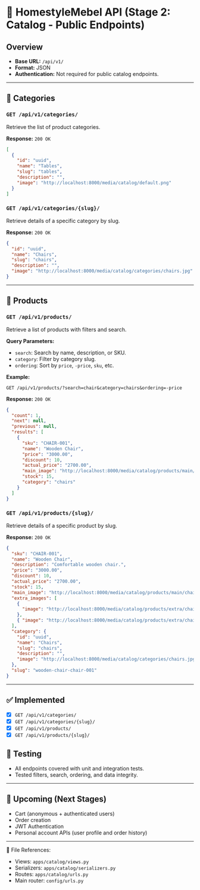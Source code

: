 # 🛒 HomestyleMebel API (Stage 2: Catalog - Public Endpoints)

## Overview

- **Base URL:** `/api/v1/`
- **Format:** JSON
- **Authentication:** Not required for public catalog endpoints.

---

## 🔹 Categories

### `GET /api/v1/categories/`

Retrieve the list of product categories.

**Response:** `200 OK`

```json
[
  {
    "id": "uuid",
    "name": "Tables",
    "slug": "tables",
    "description": "",
    "image": "http://localhost:8000/media/catalog/default.png"
  }
]
```

### `GET /api/v1/categories/{slug}/`

Retrieve details of a specific category by slug.

**Response:** `200 OK`

```json
{
  "id": "uuid",
  "name": "Chairs",
  "slug": "chairs",
  "description": "",
  "image": "http://localhost:8000/media/catalog/categories/chairs.jpg"
}
```

---

## 🔹 Products

### `GET /api/v1/products/`

Retrieve a list of products with filters and search.

**Query Parameters:**

- `search`: Search by name, description, or SKU.
- `category`: Filter by category slug.
- `ordering`: Sort by `price`, `-price`, `sku`, etc.

**Example:**

```
GET /api/v1/products/?search=chair&category=chairs&ordering=-price
```

**Response:** `200 OK`

```json
{
  "count": 1,
  "next": null,
  "previous": null,
  "results": [
    {
      "sku": "CHAIR-001",
      "name": "Wooden Chair",
      "price": "3000.00",
      "discount": 10,
      "actual_price": "2700.00",
      "main_image": "http://localhost:8000/media/catalog/products/main/chair.jpg",
      "stock": 15,
      "category": "chairs"
    }
  ]
}
```

### `GET /api/v1/products/{slug}/`

Retrieve details of a specific product by slug.

**Response:** `200 OK`

```json
{
  "sku": "CHAIR-001",
  "name": "Wooden Chair",
  "description": "Comfortable wooden chair.",
  "price": "3000.00",
  "discount": 10,
  "actual_price": "2700.00",
  "stock": 15,
  "main_image": "http://localhost:8000/media/catalog/products/main/chair.jpg",
  "extra_images": [
    {
      "image": "http://localhost:8000/media/catalog/products/extra/chair1.jpg"
    },
    { "image": "http://localhost:8000/media/catalog/products/extra/chair2.jpg" }
  ],
  "category": {
    "id": "uuid",
    "name": "Chairs",
    "slug": "chairs",
    "description": "",
    "image": "http://localhost:8000/media/catalog/categories/chairs.jpg"
  },
  "slug": "wooden-chair-chair-001"
}
```

---

## ✅ Implemented

- [x] `GET /api/v1/categories/`
- [x] `GET /api/v1/categories/{slug}/`
- [x] `GET /api/v1/products/`
- [x] `GET /api/v1/products/{slug}/`

## 🧪 Testing

- All endpoints covered with unit and integration tests.
- Tested filters, search, ordering, and data integrity.

---

## 🚧 Upcoming (Next Stages)

- Cart (anonymous + authenticated users)
- Order creation
- JWT Authentication
- Personal account APIs (user profile and order history)

---

📁 File References:

- Views: `apps/catalog/views.py`
- Serializers: `apps/catalog/serializers.py`
- Routes: `apps/catalog/urls.py`
- Main router: `config/urls.py`
